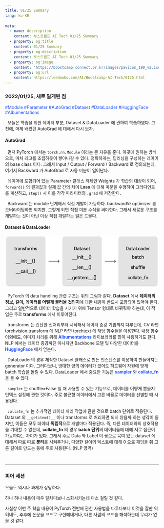 ```yaml
---
title: 01/25 Summary
lang: ko-KR

meta:
  - name: description
    content: 부스트캠프 AI Tech 01/25 Summary
  - property: og:title
    content: 01/25 Summary
  - property: og:description
    content: 부스트캠프 AI Tech 01/25 Summary
  - property: og:image
    content: 'https://boostcamp.connect.or.kr/images/pavicon_180_v2.ico'
  - property: og:url
    content: https://leedooho.com/AI/Boostcamp-AI-Tech/0125.html
---
```


### 2022/01/25, 새로 알게된 점

<p class="tags">#Module #Parameter #AutoGrad #Dataset #DataLoader #HuggingFace #Albumentations</p>

&nbsp; 오늘은 학습을 위한 데이터 부분, Dataset & DataLoader 에 관하여 학습하였다. 
그 전에, 어제 배웠던 AutoGrad 에 대해서 다시 보자.

#### AutoGrad

&nbsp; 먼저 PyTorch 에서는 `torch.nn.Module` 이라는 큰 자유를 준다. 
이곳에 원하는 방식으로, 마치 레고를 조립하듯이 쌓아나갈 수 있다. 
정확하게는, 딥러닝을 구성하는 레이어의 base class 이다. 
그래서 Input / Output / Forward / Backward 로 정의되는데, 여기서 Backward 가 AutoGrad 로 자동 미분이 일어난다.

&nbsp; 레이어에 포함되어 있는 Parameter 클래스 객체인 Weights 가 학습의 대상이 되어, 
`forward()` 의 결과값과 실제 값 간의 차이 **Loss** 에 대해 미분을 수행하여 그라디언트를 계산하고, 
`step()` 시 이를 각각 파라미터의 `.grad` 에 저장한다.

&nbsp; Backward 는 module 단계에서 직접 개발이 가능하다. backward와 optimizer 를 오버라이딩하면 되지만, 
그렇게 되면 직접 미분 수식을 써야한다. 그래서 새로운 구조를 개발하는 것이 아닌 이상 직접 개발하는 일은 드물다.

#### Dataset & DataLoader

![Dataset-DataLoader](https://github.com/BlueYellowGreen/BlueYellowGreen.github.io/blob/main/.vuepress/public/assets/img/Dataset-DataLoader.png?raw=true)

&nbsp; PyTorch 의 data handling 관련 구조는 위의 그림과 같다. 
**Dataset** 에서 **데이터의 정보, 길이, 데이터를 어떻게 불러올 것인지**에 대한 내용이 반드시 포함되어 있어야 한다. 
그리고 일반적으로 데이터 학습을 시키기 위해 Tensor 형태로 바꿔줘야 하는데, 이 작업은 주로 
**transforms** 에서 이루어진다.

&nbsp; transforms 는 간단한 전처리부터 시작해서 데이터 증강 기법까지 다루는데, CV 라면 torchvision.transform 에 NLP 라면 
torchtext 에 해당 함수들을 이용한다. 내장 함수 이외에도, 이미지 처리를 위해 <span style="color: #2454ff;">**Albumentations**</span> 라이브러리를 
많이 사용하기도 한다. NLP 에서는 데이터 증강까진 아니지만 Backbone 모델 및 다양한 데이터를 <span style="color: #2454ff;">**HuggingFace**</span> 에서 얻는다.

&nbsp; DataLoader의 경우 제작한 Dataset 클래스로 만든 인스턴스를 이용하여 만들어지는 generator 이다. 
그러다보니, 방대한 양의 데이터가 있어도 하드웨어 자원에 맞게 batch 학습을 돌릴 수 있다. 
DataLoader 에서 중요한 기능은 <span style="color: #2454ff;">**sampler**</span> 와 <span style="color: #2454ff;">**collate_fn**</span> 을 들 수 있다.

&nbsp; `sampler` 는 shuffle=False 일 때 사용할 수 있는 기능으로, 데이터를 어떻게 뽑을지 인덱스 설정에 관한 것이다. 
주로 불균형 데이터에서 고른 비율로 데이터를 선별할 때 사용된다.

&nbsp; `collate_fn` 는 추가적인 데이터 처리 작업에 관한 것으로 batch 단위로 적용된다.<br>
Dataset 의 `__getitem()__` 이나 transforms 로 처리하면 되지 않을까 하는 생각이 들지만, 이들은 모두 데이터 **독립적**으로 개별마다 적용된다. 
즉, 다른 데이터와의 상호작용을 기대할 수 없는데, **collate_fn** 의 경우 **batch 단위**의 데이터들에 대해 서로 접근이 가능하다는 차이가 있다. 
그래서 주로 Data 와 Label 이 쌍으로 묶여 있는 dataset 에 대해서 따로 따로 **분리**를 시켜주거나, 
다양한 길이의 텍스트에 대해 0 으로 패딩을 줘 고른 길이로 만드는 등에 주로 사용된다. (NLP 영역)

<br>

<hr>

### 피어 세션

오늘도 역시나 과제가 상당하다.

하나 하나 내용이 매우 알차다보니 소화시키는데 다소 걸릴 것 같다.

사실상 이번 주 학습 내용이 PyTorch 전반에 관한 사용법을 다루다보니 이것을 잘만 익혀내도, 
추후에 논문을 코드로 구현해내거나, 다른 사람의 코드를 해석하는데 무리가 없을 것 같다.

<br>

<br>

<br>

<style scoped>
.tags { color: #2454ff; }
a { color: #2454ff; }
</style>